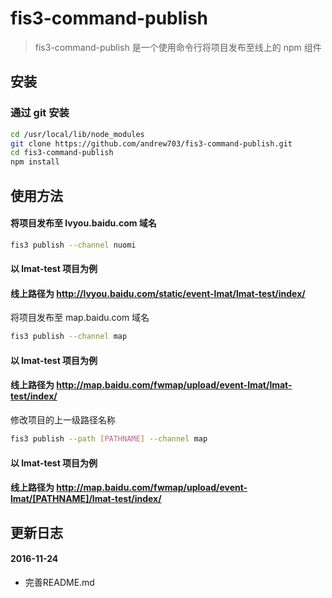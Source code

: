 # fis3-command-publish

> fis3-command-publish 是一个使用命令行将项目发布至线上的 npm 组件

## 安装

### 通过 git 安装
```sh
cd /usr/local/lib/node_modules
git clone https://github.com/andrew703/fis3-command-publish.git
cd fis3-command-publish
npm install
```

## 使用方法
#### 将项目发布至 lvyou.baidu.com 域名
```sh
fis3 publish --channel nuomi
```
#### 以 lmat-test 项目为例
#### 线上路径为 http://lvyou.baidu.com/static/event-lmat/lmat-test/index/

将项目发布至 map.baidu.com 域名
```sh
fis3 publish --channel map
```
#### 以 lmat-test 项目为例
#### 线上路径为 http://map.baidu.com/fwmap/upload/event-lmat/lmat-test/index/

修改项目的上一级路径名称
```sh
fis3 publish --path [PATHNAME] --channel map
```
#### 以 lmat-test 项目为例
#### 线上路径为 http://map.baidu.com/fwmap/upload/event-lmat/[PATHNAME]/lmat-test/index/

## 更新日志
#### 2016-11-24
* 完善README.md
